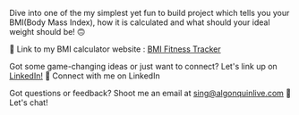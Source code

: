 Dive into one of the my simplest yet fun to build project which tells you your BMI(Body Mass Index), how it is calculated and what should your ideal weight should be! 🙃

🔗 Link to my BMI calculator website : [BMI Fitness Tracker](https://sarfraj-singh.github.io/BMI-Fitness-Tracker/)

Got some game-changing ideas or just want to connect? Let's link up on [LinkedIn!](https://www.linkedin.com/in/sarfraj-singh/) 💼 Connect with me on LinkedIn

Got questions or feedback? Shoot me an email at [sing@algonquinlive.com](sing1515@algonquinlive.com) 📧 Let's chat!
